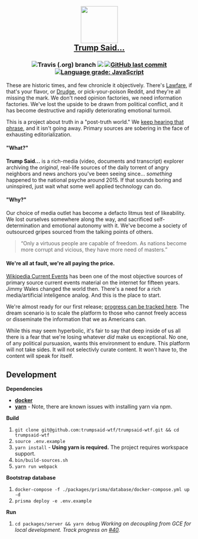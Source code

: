 <h2 align="center">

<img src="https://trumpsaid.ai/img/logo.svg" height=100>
<br>
<a href="https://trumpsaid.ai">Trump Said...</a>
</h2>
<h3 align="center">

![Travis (.org) branch](https://img.shields.io/travis/trumpsaid-wtf/trumpsaid-wtf/master.svg?style=flat-square)
[![](https://img.shields.io/badge/stage-pre--alpha-red.svg?style=flat-square)]()
[![GitHub last commit](https://img.shields.io/github/last-commit/google/skia.svg?style=flat-square)](https://github.com/trumpsaid-wtf/trumpsaid-wtf)
[![Language grade: JavaScript](https://img.shields.io/lgtm/grade/javascript/g/kazazes/trumpsaid-wtf.svg?logo=lgtm&logoWidth=18&style=flat-square)](https://lgtm.com/projects/g/kazazes/trumpsaid-wtf/alerts)

</h2>

These are historic times, and few chronicle it objectively. There's [Lawfare](https://www.lawfareblog.com), if that's your flavor, or [Drudge](http://drudgereport.com/), or pick-your-poison Reddit, and they're all missing the mark. We don't need opinion factories, we need information factories. We've lost the upside to be drawn from political conflict, and it has become destructive and rapidly deteriorating emotional turmoil.

This is a project about truth in a "post-truth world." We [keep hearing that phrase](https://trends.google.com/trends/explore?date=2016-01-01%202018-08-29&q=post%20truth), and it isn't going away. Primary sources are sobering in the face of exhausting editorialization.

#### "What?"

**Trump Said...** is a rich-media (video, documents and transcript) explorer archiving the _original_, real-life sources of the daily torrent of angry neighbors and news anchors you've been seeing since... _something_ happened to the national psyche around 2015. If that sounds boring and uninspired, just wait what some well applied technology can do.

#### "Why?"

Our choice of media outlet has become a defacto litmus test of likeability. We lost ourselves somewhere along the way, and sacrificed self-determination and emotional autonomy with it. We've become a society of outsourced gripes sourced from the talking points of others.

> “Only a virtuous people are capable of freedom. As nations become more corrupt and vicious, they have more need of masters.”

#### We're all at fault, we're all paying the price.

[Wikipedia Current Events](https://en.wikipedia.org/wiki/Portal:Current_events) has been one of the most objective sources of primary source current events material on the internet for fifteen years. Jimmy Wales changed the world then. There's a need for a rich media/artificial inteligence analog. And this is the place to start.

We're almost ready for our first release; [progress can be tracked here](https://github.com/trumpsaid-wtf/trumpsaid-wtf/projects/2). The dream scenario is to scale the platform to those who cannot freely access or disseminate the information that we as Americans can.

While this may seem hyperbolic, it's fair to say that deep inside of us all there is a fear that we're losing whatever _did_ make us exceptional. No one, of any political pursuasion, wants this environment to endure. This platform will not take sides. It will not selectivly curate content. It won't have to, the content will speak for itself.

## Development

**Dependencies**

- [**docker**](https://docs.docker.com/install/)
- [**yarn**](https://yarnpkg.com/en/docs/install) - Note, there are known issues with installing yarn via npm.

**Build**

1. `git clone git@github.com:trumpsaid-wtf/trumpsaid-wtf.git && cd trumpsaid-wtf`
2. `source .env.example`
3. `yarn install` - **Using yarn is required.** The project requires workspace support.
4. `bin/build-sources.sh`
5. `yarn run webpack`

**Bootstrap database**

1. `docker-compose -f ./packages/prisma/database/docker-compose.yml up -d`
2. `prisma deploy -e .env.example`

**Run**

1. `cd packages/server && yarn debug` _Working on decoupling from GCE for local development. Track progress on [#40](https://github.com/trumpsaid-wtf/trumpsaid-wtf/issues/40)._
